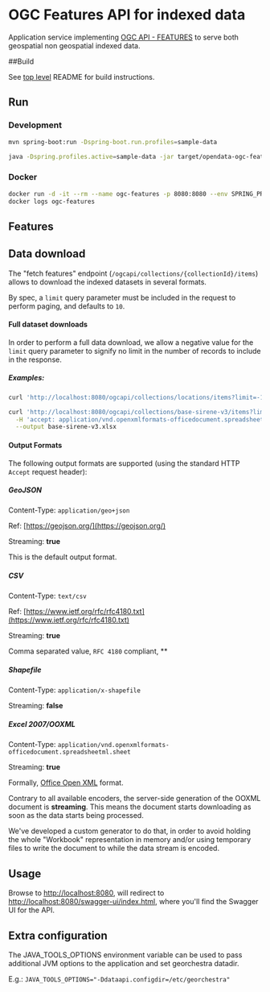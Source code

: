 # OGC Features API for indexed data

Application service implementing [OGC API - FEATURES](https://ogcapi.ogc.org/features/) to serve both geospatial non geospatial indexed data.

##Build

See [top level](../../../README.md) README for build instructions.

## Run

### Development

```bash
mvn spring-boot:run -Dspring-boot.run.profiles=sample-data
```

```bash
java -Dspring.profiles.active=sample-data -jar target/opendata-ogc-features-1.0-SNAPSHOT-bin.jar
```

### Docker

```bash
docker run -d -it --rm --name ogc-features -p 8080:8080 --env SPRING_PROFILES_ACTIVE=sample-data camptocamp/opendata-ogc-features:latest
docker logs ogc-features
```

## Features

## Data download

The "fetch features" endpoint (`/ogcapi/collections/{collectionId}/items`) allows to download the indexed datasets in several formats.

By spec, a `limit` query parameter must be included in the request to perform paging, and defaults to `10`.

#### Full dataset downloads

In order to perform a full data download, we allow a negative value for the `limit` query parameter to signify no limit in the number of records to include in the response.

##### Examples:

```bash
curl 'http://localhost:8080/ogcapi/collections/locations/items?limit=-1' -H 'accept: application/geo+json'

curl 'http://localhost:8080/ogcapi/collections/base-sirene-v3/items?limit=-1' \
  -H 'accept: application/vnd.openxmlformats-officedocument.spreadsheetml.sheet' \
  --output base-sirene-v3.xlsx
```


#### Output Formats

The following output formats are supported (using the standard HTTP `Accept` request header):

##### GeoJSON
Content-Type: `application/geo+json`

Ref: [https://geojson.org/](https://geojson.org/)

Streaming: **true**

This is the default output format.

##### CSV
Content-Type: `text/csv`

Ref: [https://www.ietf.org/rfc/rfc4180.txt](https://www.ietf.org/rfc/rfc4180.txt)

Streaming: **true**

Comma separated value, `RFC 4180` compliant, **

##### Shapefile
Content-Type: `application/x-shapefile`

Streaming: **false**

##### Excel 2007/OOXML
Content-Type: `application/vnd.openxmlformats-officedocument.spreadsheetml.sheet`

Streaming: **true**

Formally, [Office Open XML](https://es.wikipedia.org/wiki/Office_Open_XML) format.

Contrary to all available encoders, the server-side generation of the OOXML document is **streaming**. This means the document starts downloading as soon as the data starts being processed.

We've developed a custom generator to do that, in order to avoid holding the whole "Workbook" representation in memory and/or using temporary files to write the document to while the data stream is encoded.

## Usage

Browse to [http://localhost:8080](http://localhost:8080), will redirect to [http://localhost:8080/swagger-ui/index.html](http://localhost:8080/swagger-ui/index.html), where you'll find the Swagger UI for the API.

## Extra configuration

The JAVA_TOOLS_OPTIONS environment variable can be used to pass additional JVM options to the application and set georchestra datadir.

E.g.: `JAVA_TOOLS_OPTIONS="-Ddataapi.configdir=/etc/georchestra"`




